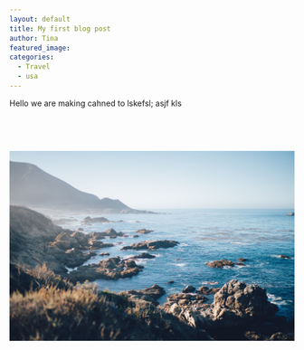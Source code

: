 ```yaml
---
layout: default
title: My first blog post
author: Tina
featured_image:
categories:
  - Travel
  - usa
---
```



Hello we are making cahned to lskefsl; asjf kls

&nbsp;

&nbsp;

![](/uploads/versions/ian-schneider-41925---x----5560-3712x---.jpg)